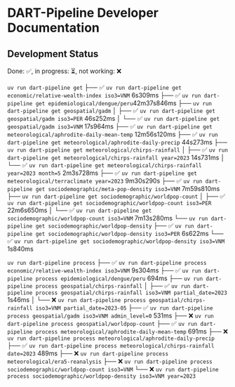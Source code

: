 DART-Pipeline Developer Documentation
=====================================

Development Status
------------------
Done: ✅, in progress: ⏳, not working: ❌

`uv run dart-pipeline get`
 ├── ✅ `uv run dart-pipeline get economic/relative-wealth-index iso3=VNM` 6s309ms
 ├── ✅ `uv run dart-pipeline get epidemiological/dengue/peru`42m37s846ms
 ├── `uv run dart-pipeline get geospatial/gadm`
 │    ├── ✅ `uv run dart-pipeline get geospatial/gadm iso3=PER` 46s252ms
 │    └── ✅ `uv run dart-pipeline get geospatial/gadm iso3=VNM` 17s964ms
 ├── ✅ `uv run dart-pipeline get meteorological/aphrodite-daily-mean-temp` 12m56s120ms
 ├── ✅ `uv run dart-pipeline get meteorological/aphrodite-daily-precip`  44s273ms
 ├── `uv run dart-pipeline get meteorological/chirps-rainfall`
 │    ├── ✅ `uv run dart-pipeline get meteorological/chirps-rainfall year=2023` 14s731ms
 │    └── ✅ `uv run dart-pipeline get meteorological/chirps-rainfall year=2023 month=5` 2m3s728ms
 ├── ✅ `uv run dart-pipeline get meteorological/terraclimate year=2023` 9m30s290s
 ├── ✅ `uv run dart-pipeline get sociodemographic/meta-pop-density iso3=VNM` 7m59s810ms
 ├── `uv run dart-pipeline get sociodemographic/worldpop-count`
 │    ├── ✅ `uv run dart-pipeline get sociodemographic/worldpop-count iso3=PER` 22m6s650ms
 │    └── ✅ `uv run dart-pipeline get sociodemographic/worldpop-count iso3=VNM` 7m13s280ms
 └── `uv run dart-pipeline get sociodemographic/worldpop-density`
      ├── ✅ `uv run dart-pipeline get sociodemographic/worldpop-density iso3=PER` 6s622ms
      └── ✅ `uv run dart-pipeline get sociodemographic/worldpop-density iso3=VNM` 1s840ms

`uv run dart-pipeline process`
 ├── ✅ `uv run dart-pipeline process economic/relative-wealth-index iso3=VNM` 9s304ms
 ├── ✅ `uv run dart-pipeline process epidemiological/dengue/peru` 694ms
 ├── `uv run dart-pipeline process geospatial/chirps-rainfall`
 │    ├── ✅ `uv run dart-pipeline process geospatial/chirps-rainfall iso3=VNM partial_date=2023` 1s46ms
 │    └── ❌ `uv run dart-pipeline process geospatial/chirps-rainfall iso3=VNM partial_date=2023-05`
 ├── ✅ `uv run dart-pipeline process geospatial/gadm iso3=VNM admin_level=0` 531ms
 ├── ❌ `uv run dart-pipeline process geospatial/worldpop-count`
 ├── ✅ `uv run dart-pipeline process meteorological/aphrodite-daily-mean-temp` 691ms
 ├── ❌ `uv run dart-pipeline process meteorological/aphrodite-daily-precip`
 ├── ✅ `uv run dart-pipeline process meteorological/chirps-rainfall date=2023` 489ms
 ├── ❌ `uv run dart-pipeline process meteorological/era5-reanalysis`
 ├── ❌ `uv run dart-pipeline process sociodemographic/worldpop-count iso3=VNM`
 └── ❌ `uv run dart-pipeline process sociodemographic/worldpop-density iso3=VNM year=2023`
